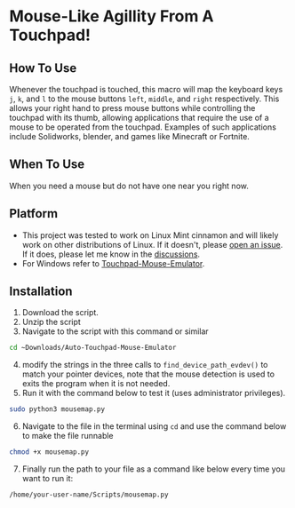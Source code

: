 # Mouse-Like Agillity From A Touchpad!

## How To Use
Whenever the touchpad is touched, this macro will map the keyboard keys `j`, `k`, and `l` to the mouse buttons `left`, `middle`, and `right` respectively. 
This allows your right hand to press mouse buttons while controlling the touchpad with its thumb, allowing applications that require the use of a mouse to be operated from the touchpad. Examples of such applications include Solidworks, blender, and games like Minecraft or Fortnite.

## When To Use
When you need a mouse but do not have one near you right now.

## Platform
- This project was tested to work on Linux Mint cinnamon and will likely work on other distributions of Linux. If it doesn't, please [open an issue](https://github.com/SP4CEBARsystems/Auto-Touchpad-Mouse-Emulator/issues). If it does, please let me know in the [discussions](https://github.com/SP4CEBARsystems/Auto-Touchpad-Mouse-Emulator/discussions).
- For Windows refer to [Touchpad-Mouse-Emulator](https://github.com/SP4CEBARsystems/Touchpad-Mouse-Emulator).

## Installation
1. Download the script.
2. Unzip the script
3. Navigate to the script with this command or similar
  ```sh
  cd ~Downloads/Auto-Touchpad-Mouse-Emulator
  ```
4. modify the strings in the three calls to `find_device_path_evdev()` to match your pointer devices, note that the mouse detection is used to exits the program when it is not needed. 
5. Run it with the command below to test it (uses administrator privileges).
  ```sh
  sudo python3 mousemap.py
  ```
6. Navigate to the file in the terminal using `cd` and use the command below to make the file runnable
```sh
chmod +x mousemap.py
```
7. Finally run the path to your file as a command like below every time you want to run it:
```sh
/home/your-user-name/Scripts/mousemap.py
```
